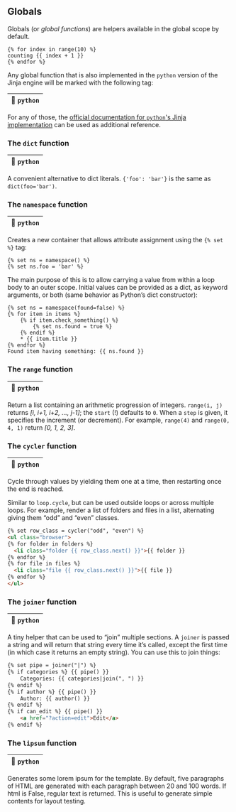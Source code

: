 ## Globals

Globals (or _global functions_) are helpers available in the global scope by default.

```
{% for index in range(10) %}
counting {{ index + 1 }}
{% endfor %}
```

Any global function that is also implemented in the `python` version of the Jinja engine will be marked with the following tag:

| 🐍 `python` |
|-------------|

For any of those, the [official documentation for `python`'s Jinja implementation](https://jinja.palletsprojects.com/en/3.1.x/templates/#list-of-global-functions) can be used as additional reference.


### The `dict` function      
| 🐍 `python` |
|-------------|

A convenient alternative to dict literals. `{'foo': 'bar'}` is the same as `dict(foo='bar')`.

### The `namespace` function 
| 🐍 `python` |
|-------------|

Creates a new container that allows attribute assignment using the `{% set %}` tag:

```
{% set ns = namespace() %}
{% set ns.foo = 'bar' %}
```

The main purpose of this is to allow carrying a value from within a loop body to an outer scope. Initial values can be provided as a dict, as keyword arguments, or both (same behavior as Python’s dict constructor):

```
{% set ns = namespace(found=false) %}
{% for item in items %}
    {% if item.check_something() %}
        {% set ns.found = true %}
    {% endif %}
    * {{ item.title }}
{% endfor %}
Found item having something: {{ ns.found }}
```

### The `range` function     
| 🐍 `python` |
|-------------|

Return a list containing an arithmetic progression of integers. `range(i, j)` returns _[i, i+1, i+2, ..., j-1]_; the `start` (!) defaults to `0`. When a `step` is given, it specifies the increment (or decrement). For example, `range(4)` and `range(0, 4, 1)` return _[0, 1, 2, 3]_.

### The `cycler` function
| 🐍 `python` |
|-------------|

Cycle through values by yielding them one at a time, then restarting once the end is reached.

Similar to `loop.cycle`, but can be used outside loops or across multiple loops. For example, render a list of folders and files in a list, alternating giving them “odd” and “even” classes.

```html
{% set row_class = cycler("odd", "even") %}
<ul class="browser">
{% for folder in folders %}
  <li class="folder {{ row_class.next() }}">{{ folder }}
{% endfor %}
{% for file in files %}
  <li class="file {{ row_class.next() }}">{{ file }}
{% endfor %}
</ul>
```

### The `joiner` function    
| 🐍 `python` |
|-------------|

A tiny helper that can be used to “join” multiple sections. A `joiner` is passed a string and will return that string every time it’s called, except the first time (in which case it returns an empty string). You can use this to join things:

```html
{% set pipe = joiner("|") %}
{% if categories %} {{ pipe() }}
    Categories: {{ categories|join(", ") }}
{% endif %}
{% if author %} {{ pipe() }}
    Author: {{ author() }}
{% endif %}
{% if can_edit %} {{ pipe() }}
    <a href="?action=edit">Edit</a>
{% endif %}
```

### The `lipsum` function    
| 🐍 `python` |
|-------------|

Generates some lorem ipsum for the template. By default, five paragraphs of HTML are generated with each paragraph between 20 and 100 words. If html is False, regular text is returned. This is useful to generate simple contents for layout testing.
